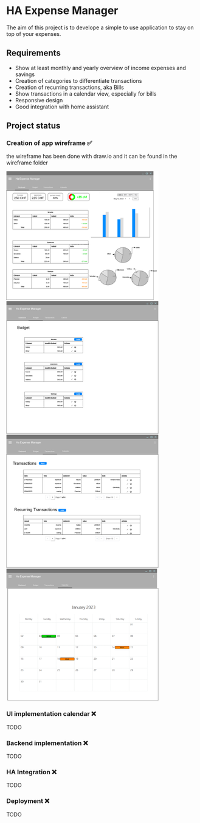 # HA Expense Manager

The aim of this project is to develope a simple to use application to stay on top of your expenses.

## Requirements

- Show at least monthly and yearly overview of income expenses and savings
- Creation of categories to differentiate transactions
- Creation of recurring transactions, aka Bills
- Show transactions in a calendar view, especially for bills
- Responsive design
- Good integration with home assistant

## Project status

### Creation of app wireframe ✅

the wireframe has been done with draw.io and it can be found in the wireframe folder

<img src="wireframe/images/dashboard.png" width="400">
<img src="wireframe/images/budget.png" width="400">
<img src="wireframe/images/transactions.png" width="400">
<img src="wireframe/images/calendar.png" width="400">

### UI implementation calendar ❌

TODO

### Backend implementation ❌

TODO

### HA Integration ❌

TODO

### Deployment ❌

TODO
